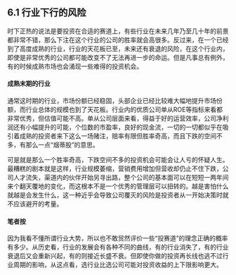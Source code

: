 ## 6.1 行业下行的风险
时下正热的说法是要投资在合适的赛道上，有些行业在未来几年乃至几十年的前景都非常不错，那么下注在这个行业的公司的胜率就会高很多。反过来，在一个已经到了高度成熟的行业，行业的天花板已至，未来还有衰退的风险，在这个行业内，即使是非常优秀的公司都可能改变不了无法再进一步的命运。但是凡事总有例外，有的时候成熟市场也会涌现一些难得的投资机会。

#### 成熟末期的行业
通常这时期的行业，市场份额已经稳固，头部企业已经比较难大幅地提升市场份额，而行业总体的规模也到了天花板。行业内的优质公司单从ROE等指标来看都非常优秀，但估值可能不高。单从公司层面来看，得益于好的运营效率，公司净利润还有小幅提升的可能，个位数的市盈率，良好的现金流，一切的一切都似乎在吸引着成熟的投资者来下这么一场赌注，赔率有限但胜率奇高，而且下跌的空间不多，有那么一点“烟蒂股”的意思。

可是就是那么一个胜率奇高，下跌空间不多的投资机会可能会让人亏的怀疑人生。最糟糕的剧本就是这样，行业规模萎缩，营销费用增加但营收却仍止不住下跌，公司人才流失，渠道内的伙伴开始另寻出路，整个公司的基本面可以在短短一两年间来个翻天覆地的变化，而这根本不是一个优秀的管理层可以扭转的。越是害怕什么就越是会发生什么，这一种近乎会导致公司覆灭的风险是投资者从一开始决策时就不应该避开的考量。

#### 笔者按
因为我看不懂所谓行业大势，所以也不敢贸然评价一些“投赛道”的理念正确的概率有多少。从历史看，行业的发展会有各种不同的曲线，有的行业消失了，有的行业衰退后又会重新兴起，有的则接近长盛不衰。但即使你做的投资再长线也逃不过行业周期的影响，从这点看，选行业比选公司可能对投资收益的上下限影响更大。
